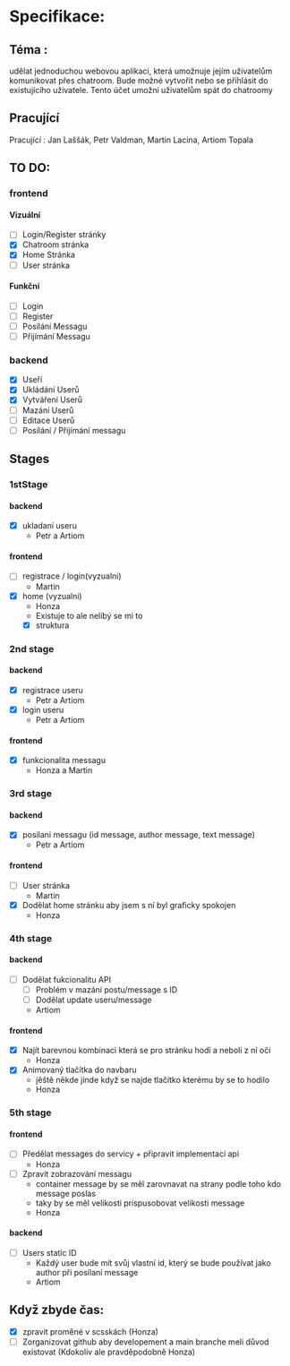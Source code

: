 # Specifikace:

## Téma :
udělat jednoduchou webovou aplikaci, která umožnuje jejím uživatelům komunikovat přes chatroom.
Bude možné vytvořit nebo se přihlásit do existujícího uživatele.
Tento účet umožní uživatelům spát do chatroomy

## Pracující
Pracující : Jan Laššák, Petr Valdman, Martin Lacina, Artiom Topala

## TO DO:
###   frontend
####  Vizuální
  - [ ] Login/Register stránky
  - [X] Chatroom stránka
  - [X] Home Stránka
  - [ ] User stránka
#### Funkční
  - [ ] Login
  - [ ] Register
  - [ ] Posílání Messagu
  - [ ] Přijímání Messagu
### backend
  - [X] Useři
  - [X] Ukládání Userů
  - [X] Vytváření Userů
  - [ ] Mazání Userů
  - [ ] Editace Userů
  - [ ] Posílání / Přijímání messagu
## Stages
### 1stStage
#### backend
  - [X] ukladaní useru
    - Petr a Artiom
#### frontend
  - [ ] registrace / login(vyzualni)
    - Martin
  - [X] home (vyzualni)
    - Honza
    - Existuje to ale nelíbý se mi to
    - [X] struktura
### 2nd stage
#### backend
  - [X] registrace useru
    - Petr a Artiom
  - [X] login useru 
    - Petr a Artiom
#### frontend
  - [X] funkcionalita messagu
    - Honza a Martin
### 3rd stage
#### backend
  - [X] posilani messagu (id message, author message, text message)
    - Petr a Artiom
#### frontend
  - [ ] User stránka
    - Martin
  - [X] Dodělat home stránku aby jsem s ní byl graficky spokojen
    - Honza
### 4th stage
#### backend
  - [ ] Dodělat fukcionalitu API
    - [ ] Problém v mazání postu/message s ID
    - [ ] Dodělat update useru/message
    - Artiom
#### frontend
  - [X] Najít barevnou kombinaci která se pro stránku hodí a nebolí z ní oči
    - Honza
  - [X] Animovaný tlačítka do navbaru
    + jěště někde jinde když se najde tlačítko kterému by se to hodilo
    - Honza
### 5th stage
#### frontend
  - [ ] Předělat messages do servicy + připravit implementaci api
    - Honza
  - [ ] Zpravit zobrazování messagu
    - container message by se měl zarovnavat na strany podle toho kdo message poslas
    - taky by se měl velikosti prispusobovat velikosti message
    - Honza
#### backend
  - [ ] Users static ID
    + Každý user bude mít svůj vlastní id, který se bude používat jako author při posílaní message
    - Artiom


## Když zbyde čas:
  - [X] zpravit proměné v scsskách (Honza)
  - [ ] Zorganizovat github aby developement a main branche meli důvod existovat (Kdokoliv ale pravděpodobně Honza)
